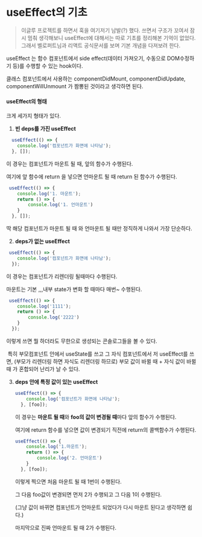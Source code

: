 # useEffect의 기초

>이글루 프로젝트를 하면서 훅을 여기저기 남발(?) 했다. 쓰면서 구조가 꼬여서 잠시 멈춰 생각해보니 useEffect에 대해서는 따로 기초를 정리해본 기억이 없었다. 그래서 벨로퍼트님과 리액트 공식문서를 보며 기본 개념을 다져보려 한다.



useEffect 는 함수 컴포넌트에서 side effect(데이터 가져오기, 수동으로 DOM수정하기 등)를 수행할 수 있는 hook이다.

클래스 컴포넌트에서 사용하는 componentDidMount, componentDidUpdate, componentWillUnmount 가 짬뽕된 것이라고 생각하면 된다.

#### useEffect의 형태

크게 세가지 형태가 있다.

1.  **빈 deps를 가진 useEffect**

   

   ```javascript
     useEffect(() => {
       console.log('컴포넌트가 화면에 나타남');    
     }, []);
   ```

   이 경우는 컴포넌트가 마운트 될 때, 앞의 함수가 수행된다. 

   여기에 앞 함수에 return 을 넣으면 언마운트 될 때 return 된 함수가 수행된다.

   ```javascript
    useEffect(() => {
       console.log('1. 마운트');
       return () => {
           console.log('1. 언마운트')
       }
     }, []);
   ```

   딱 해당 컴포넌트가 마운트 될 때 와 언마운트 될 때만 정직하게 나와서 가장 단순하다.





2.  **deps가 없는 useEffect**

   

   ```javascript
    useEffect(() => {
       console.log('컴포넌트가 화면에 나타남');    
     });
   ```

   이 경우는 컴포넌트가 리렌더링 될때마다 수행된다.

   마운트는 기본 ,,,내부 state가 변화 할 때마다 매번~ 수행된다.

   ```javascript
    useEffect(() => {
       console.log('1111'); 
       return () => {
           console.log('2222')
       }
     });
   ```

   이렇게 쓰면 뭘 하더라도 무한으로 생성되는 콘솔로그들을 볼 수 있다.



​		특히 부모컴포넌트 안에서   useState를 쓰고 그 자식 컴포넌트에서 저 useEffect를 쓰면, (부모가 리렌더링 하면 자식도 리렌더링 하므로) 부모 값이 바뀔 때 + 자식 값이 바뀔 때 가 혼합되어 난리가 날 수 있다.



3. **deps 안에 특정 값이 있는 useEffect**

   

   ```javascript
   useEffect(() => {
       console.log('컴포넌트가 화면에 나타남');    
     }, [foo]);
   ```

   이 경우는 **마운트 될 때**와 **foo의 값이 변경될 때**마다 앞의 함수가 수행된다.

   여기에 return 함수를 넣으면 값이 변경되기 직전에 return의 콜백함수가 수행된다.

   

   ```javascript
   useEffect(() => {
       console.log('1.마운트');   
       return () => {
           console.log('2. 언마운트')
       }
     }, [foo]);
   ```

   이렇게 찍으면 처음 마운트 될 때 1번이 수행된다.

   그 다음 foo값이 변경되면 먼저 2가 수행되고 그 다음 1이 수행된다.

   (그냥 값이 바뀌면 컴포넌트가 언마운트 되었다가 다시 마운트 된다고 생각하면 쉽다.)

   마지막으로 진짜 언마운트 될 때 2가 수행된다.

   

   

